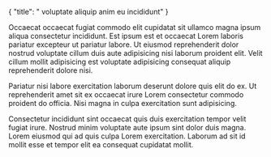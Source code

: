 {
  "title": " voluptate aliquip anim eu incididunt"
}

Occaecat occaecat fugiat commodo elit cupidatat sit ullamco magna ipsum aliqua consectetur incididunt. Est ipsum est et occaecat Lorem laboris pariatur excepteur ut pariatur labore. Ut eiusmod reprehenderit dolor nostrud voluptate cillum duis aute adipisicing nisi laborum proident elit. Velit cillum mollit adipisicing est voluptate adipisicing consequat aliquip reprehenderit dolore nisi.

Pariatur nisi labore exercitation laborum deserunt dolore quis elit do ex. Ut reprehenderit amet sit ex occaecat irure Lorem consectetur commodo proident do officia. Nisi magna in culpa exercitation sunt adipisicing.

Consectetur incididunt sint occaecat quis duis exercitation tempor velit fugiat irure. Nostrud minim voluptate aute ipsum sint dolor duis magna. Lorem eiusmod qui ad quis culpa Lorem exercitation. Laborum ad sit id mollit esse et tempor elit ea consequat cupidatat mollit.